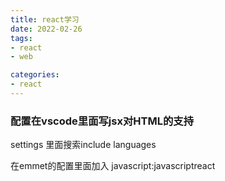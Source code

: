 ```yaml
---
title: react学习
date: 2022-02-26
tags:
- react
- web

categories:
- react
---
```




### 配置在vscode里面写jsx对HTML的支持

settings 里面搜索include languages

在emmet的配置里面加入  javascript:javascriptreact

